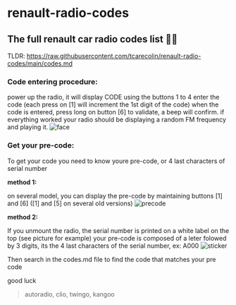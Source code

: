 # renault-radio-codes
## The full renault car radio codes list 🏴‍☠️

TLDR: https://raw.githubusercontent.com/tcarecolin/renault-radio-codes/main/codes.md

### Code entering procedure:

power up the radio, it will display CODE
using the buttons 1 to 4 enter the code (each press on [1] will increment the 1st digit of the code)
when the code is entered, press long on button [6] to validate, a beep will confirm.
if everything worked your radio should be displaying a random FM frequency and playing it.
![face](https://github.com/tcarecolin/renault-radio-codes/assets/25033031/b2689ed6-c343-4892-bfd2-1fa7eff9ed36)



### Get your pre-code:


To get your code you need to know youre pre-code, or 4 last characters of serial number

**method 1:**


on several model, you can display the pre-code by maintaining buttons [1] and [6]
([1] and [5] on several old versions)
![precode](https://github.com/tcarecolin/renault-radio-codes/assets/25033031/89928f11-6994-4b35-a6c4-94943047afd1)


**method 2:**


If you unmount the radio, the serial number is printed on a white label on the top (see picture for example)
your pre-code is composed of a leter folowed by 3 digits, its the 4 last characters of the serial number, ex: A000
![sticker](https://github.com/tcarecolin/renault-radio-codes/assets/25033031/2d723474-dce3-41d9-b2a5-62098c323a3d)

Then search in the codes.md file to find the code that matches your pre code

good luck

> autoradio, clio, twingo, kangoo
